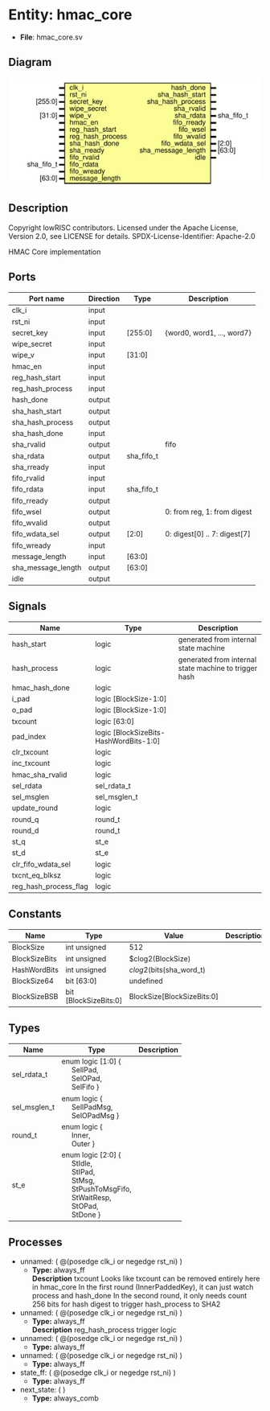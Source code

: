 # Entity: hmac_core

- **File**: hmac_core.sv
## Diagram

![Diagram](hmac_core.svg "Diagram")
## Description

 Copyright lowRISC contributors.
 Licensed under the Apache License, Version 2.0, see LICENSE for details.
 SPDX-License-Identifier: Apache-2.0

 HMAC Core implementation

## Ports

| Port name          | Direction | Type       | Description                  |
| ------------------ | --------- | ---------- | ---------------------------- |
| clk_i              | input     |            |                              |
| rst_ni             | input     |            |                              |
| secret_key         | input     | [255:0]    | {word0, word1, ..., word7}   |
| wipe_secret        | input     |            |                              |
| wipe_v             | input     | [31:0]     |                              |
| hmac_en            | input     |            |                              |
| reg_hash_start     | input     |            |                              |
| reg_hash_process   | input     |            |                              |
| hash_done          | output    |            |                              |
| sha_hash_start     | output    |            |                              |
| sha_hash_process   | output    |            |                              |
| sha_hash_done      | input     |            |                              |
| sha_rvalid         | output    |            |  fifo                        |
| sha_rdata          | output    | sha_fifo_t |                              |
| sha_rready         | input     |            |                              |
| fifo_rvalid        | input     |            |                              |
| fifo_rdata         | input     | sha_fifo_t |                              |
| fifo_rready        | output    |            |                              |
| fifo_wsel          | output    |            | 0: from reg, 1: from digest  |
| fifo_wvalid        | output    |            |                              |
| fifo_wdata_sel     | output    | [2:0]      | 0: digest[0] .. 7: digest[7] |
| fifo_wready        | input     |            |                              |
| message_length     | input     | [63:0]     |                              |
| sha_message_length | output    | [63:0]     |                              |
| idle               | output    |            |                              |
## Signals

| Name                  | Type                                   | Description                                            |
| --------------------- | -------------------------------------- | ------------------------------------------------------ |
| hash_start            | logic                                  | generated from internal state machine                  |
| hash_process          | logic                                  | generated from internal state machine to trigger hash  |
| hmac_hash_done        | logic                                  |                                                        |
| i_pad                 | logic [BlockSize-1:0]                  |                                                        |
| o_pad                 | logic [BlockSize-1:0]                  |                                                        |
| txcount               | logic [63:0]                           |                                                        |
| pad_index             | logic [BlockSizeBits-HashWordBits-1:0] |                                                        |
| clr_txcount           | logic                                  |                                                        |
| inc_txcount           | logic                                  |                                                        |
| hmac_sha_rvalid       | logic                                  |                                                        |
| sel_rdata             | sel_rdata_t                            |                                                        |
| sel_msglen            | sel_msglen_t                           |                                                        |
| update_round          | logic                                  |                                                        |
| round_q               | round_t                                |                                                        |
| round_d               | round_t                                |                                                        |
| st_q                  | st_e                                   |                                                        |
| st_d                  | st_e                                   |                                                        |
| clr_fifo_wdata_sel    | logic                                  |                                                        |
| txcnt_eq_blksz        | logic                                  |                                                        |
| reg_hash_process_flag | logic                                  |                                                        |
## Constants

| Name          | Type                  | Value                      | Description |
| ------------- | --------------------- | -------------------------- | ----------- |
| BlockSize     | int unsigned          | 512                        |             |
| BlockSizeBits | int unsigned          | $clog2(BlockSize)          |             |
| HashWordBits  | int unsigned          | $clog2($bits(sha_word_t)   |             |
| BlockSize64   | bit [63:0]            | undefined                  |             |
| BlockSizeBSB  | bit [BlockSizeBits:0] | BlockSize[BlockSizeBits:0] |             |
## Types

| Name         | Type                                                                                                                                                                                                                                                                                                                                                                                                                       | Description |
| ------------ | -------------------------------------------------------------------------------------------------------------------------------------------------------------------------------------------------------------------------------------------------------------------------------------------------------------------------------------------------------------------------------------------------------------------------- | ----------- |
| sel_rdata_t  | enum logic [1:0] {<br><span style="padding-left:20px">     SelIPad,<br><span style="padding-left:20px">     SelOPad,<br><span style="padding-left:20px">     SelFifo   }                                                                                                                                                                                                                                                   |             |
| sel_msglen_t | enum logic {<br><span style="padding-left:20px">     SelIPadMsg,<br><span style="padding-left:20px">     SelOPadMsg   }                                                                                                                                                                                                                                                                                                    |             |
| round_t      | enum logic {<br><span style="padding-left:20px">     Inner,<br><span style="padding-left:20px">       Outer      }                                                                                                                                                                                                                                                                                                         |             |
| st_e         | enum logic [2:0] {<br><span style="padding-left:20px">     StIdle,<br><span style="padding-left:20px">     StIPad,<br><span style="padding-left:20px">     StMsg,<br><span style="padding-left:20px">                   StPushToMsgFifo,<br><span style="padding-left:20px">         StWaitResp,<br><span style="padding-left:20px">              StOPad,<br><span style="padding-left:20px">     StDone                 } |             |
## Processes
- unnamed: ( @(posedge clk_i or negedge rst_ni) )
  - **Type:** always_ff
</br>**Description**
 txcount     Looks like txcount can be removed entirely here in hmac_core     In the first round (InnerPaddedKey), it can just watch process and hash_done     In the second round, it only needs count 256 bits for hash digest to trigger     hash_process to SHA2 
- unnamed: ( @(posedge clk_i or negedge rst_ni) )
  - **Type:** always_ff
</br>**Description**
 reg_hash_process trigger logic 
- unnamed: ( @(posedge clk_i or negedge rst_ni) )
  - **Type:** always_ff
- unnamed: ( @(posedge clk_i or negedge rst_ni) )
  - **Type:** always_ff
- state_ff: ( @(posedge clk_i or negedge rst_ni) )
  - **Type:** always_ff
- next_state: (  )
  - **Type:** always_comb
